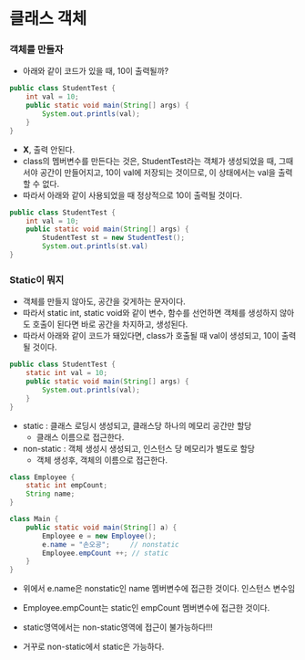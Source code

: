 # 클래스 객체

### 객체를 만들자

- 아래와 같이 코드가 있을 때, 10이 출력될까?

```java
public class StudentTest {
    int val = 10;
    public static void main(String[] args) {
        System.out.printls(val);
    }
}
```

- **X**, 출력 안된다.
- class의 멤버변수를 만든다는 것은, StudentTest라는 객체가 생성되었을 때, 그때서야 공간이 만들어지고, 10이 val에 저장되는 것이므로, 이 상태에서는 val을 출력할 수 없다.
- 따라서 아래와 같이 사용되었을 때 정상적으로 10이 출력될 것이다.

```java
public class StudentTest {
    int val = 10;
    public static void main(String[] args) {
        StudentTest st = new StudentTest();
        System.out.printls(st.val)
}
```



### Static이 뭐지

- 객체를 만들지 않아도, 공간을 갖게하는 문자이다.
- 따라서 static int, static void와 같이 변수, 함수를 선언하면 객체를 생성하지 않아도 호출이 된다면 바로 공간을 차지하고, 생성된다.
- 따라서 아래와 같이 코드가 돼있다면, class가 호출될 때 val이 생성되고, 10이 출력될 것이다.

```java
public class StudentTest {
    static int val = 10;
    public static void main(String[] args) {
        System.out.printls(val);
    }
}
```

- static : 클래스 로딩시 생성되고, 클래스당 하나의 메모리 공간만 할당
  - 클래스 이름으로 접근한다.
- non-static : 객체 생성시 생성되고, 인스턴스 당 메모리가 별도로 할당
  - 객체 생성후, 객체의 이름으로 접근한다.

```java
class Employee {
    static int empCount;
    String name;
}

class Main {
    public static void main(String[] a) {
        Employee e = new Employee();
        e.name = "손오공";		// nonstatic
        Employee.empCount ++; // static
    }
}
```

- 위에서 e.name은 nonstatic인 name 멤버변수에 접근한 것이다. 인스턴스 변수임
- Employee.empCount는 static인 empCount 멤버변수에 접근한 것이다.



- static영역에서는 non-static영역에 접근이 불가능하다!!!
- 거꾸로 non-static에서 static은 가능하다.
